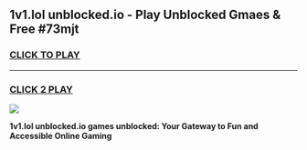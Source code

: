 
## 1v1.lol unblocked.io - Play Unblocked Gmaes & Free #73mjt
<h3>
<a href="https://news.freeplayer.one?title=1v1.lol_unblocked.io&ref=24F">CLICK TO PLAY</a></h3>
<hr>

<h3>
<a href="https://news.freeplayer.one?title=1v1.lol_unblocked.io&ref=24F">CLICK 2 PLAY</a>
  
</h3>

<a href="https://news.freeplayer.one?title=1v1.lol_unblocked.io&ref=24F/"><img src="https://clearcache.store/games.png"></a>


**1v1.lol unblocked.io games unblocked: Your Gateway to Fun and Accessible Online Gaming**
